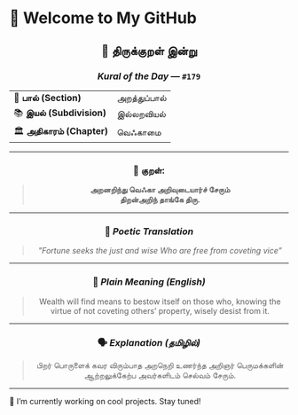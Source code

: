# 👋 Welcome to My GitHub

<div align="center">

## 📜 **திருக்குறள் இன்று**  
### _Kural of the Day_ — `#179`

<table>
<tr><td>📖 <strong>பால் (Section)</strong></td><td>அறத்துப்பால்</td></tr>
<tr><td>📚 <strong>இயல் (Subdivision)</strong></td><td>இல்லறவியல்</td></tr>
<tr><td>🏛️ <strong>அதிகாரம் (Chapter)</strong></td><td>வெஃகாமை</td></tr>
</table>

---

### 📝 **குறள்:**  
> **அறனறிந்து வெஃகா அறிவுடையார்ச் சேரும்**  
> **திறன்அறிந் தாங்கே திரு.**

---

### 🌱 _**Poetic Translation**_  
> *"Fortune seeks the just and wise  Who are free from coveting vice”*

---

### 🧠 _**Plain Meaning (English)**_  
> Wealth will find means to bestow itself on those who, knowing the virtue of not coveting others’ property, wisely desist from it.

---

### 🗣️ _**Explanation (தமிழில்)**_  
> பிறர் பொருளைக் கவர விரும்பாத அறநெறி உணர்ந்த அறிஞர் பெருமக்களின் ஆற்றலுக்கேற்ப அவர்களிடம் செல்வம் சேரும்.

</div>

---

🚀 I’m currently working on cool projects. Stay tuned!

